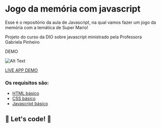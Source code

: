 # Jogo da memória com javascript

Esse é o repositório da  aula de Javascript, na qual vamos fazer um jogo da memória com a temática de Super Mario! 

Projeto do curso da DIO sobre javascript ministrado pela Professora Gabriela Pinheiro

DEMO

![Alt Text](https://github.com/almcarvalho/jogo-da-memoria-dio/blob/master/demo/demo.gif)

<a href="www.google.com">LIVE APP DEMO</a>

### Os requisitos são:

* [HTML básico](https://www.w3schools.com/html/)
* [CSS básico](https://developer.mozilla.org/pt-BR/docs/Web/CSS)
* [Javascript básico](https://developer.mozilla.org/pt-BR/docs/Web/JavaScript)
 


## 🚀 Let's code! 🚀
